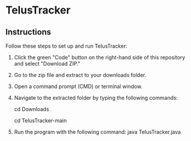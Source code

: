 # TelusTracker

## Instructions

Follow these steps to set up and run TelusTracker:

1. Click the green "Code" button on the right-hand side of this repository and select "Download ZIP."

2. Go to the zip file and extract to your downloads folder.
   
4. Open a command prompt (CMD) or terminal window.

5. Navigate to the extracted folder by typing the following commands:

   cd Downloads
   
   cd TelusTracker-main
7. Run the program with the following command:
   java TelusTracker.java
